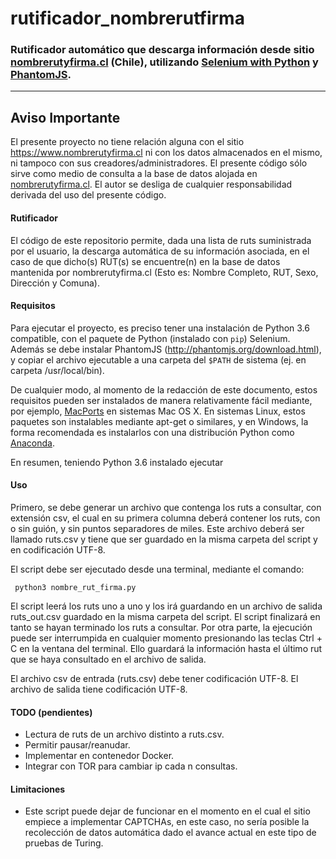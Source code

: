 # rutificador_nombrerutfirma
### Rutificador automático que descarga información desde sitio [nombrerutyfirma.cl](https://nombrerutyfirma.cl) (Chile), utilizando [Selenium with Python](http://selenium-python.readthedocs.io) y [PhantomJS](http://phantomjs.org).

* * *

## Aviso Importante

El presente proyecto no tiene relación alguna con el sitio https://www.nombrerutyfirma.cl ni con los datos almacenados en el mismo, ni tampoco con sus creadores/administradores. El presente código sólo sirve como medio de consulta a la base de datos alojada en [nombrerutyfirma.cl](https://nombrerutyfirma.cl). El autor se desliga de cualquier responsabilidad derivada del uso del presente código.

#### Rutificador

El código de este repositorio permite, dada una lista de ruts suministrada por el usuario, la descarga automática de su información asociada, en el caso de que dicho(s) RUT(s) se encuentre(n) en la base de datos mantenida por nombrerutyfirma.cl (Esto es: Nombre Completo, RUT, Sexo, Dirección y Comuna).

#### Requisitos

Para ejecutar el proyecto, es preciso tener una instalación de Python 3.6 compatible, con el paquete de Python (instalado con <code>pip</code>) Selenium. Además se debe instalar PhantomJS (http://phantomjs.org/download.html), y copiar el archivo ejecutable a una carpeta del <code>$PATH</code> de sistema (ej. en carpeta /usr/local/bin).

De cualquier modo, al momento de la redacción de este documento, estos requisitos pueden ser instalados de manera relativamente fácil mediante, por ejemplo, [MacPorts](https://www.macports.org/install.php) en sistemas Mac OS X. En sistemas Linux, estos paquetes son instalables mediante apt-get o similares, y en Windows, la forma recomendada es instalarlos con una distribución Python como [Anaconda](https://www.anaconda.com/download/#macos).

En resumen, teniendo Python 3.6 instalado ejecutar

#### Uso

Primero, se debe generar un archivo que contenga los ruts a consultar, con extensión csv, el cual en su primera columna deberá contener los ruts, con o sin guión, y sin puntos separadores de miles. Este archivo deberá ser llamado ruts.csv y tiene que ser guardado en la misma carpeta del script y en codificación UTF-8.

El script debe ser ejecutado desde una terminal, mediante el comando:

<code> python3 nombre_rut_firma.py </code>

El script leerá los ruts uno a uno y los irá guardando en un archivo de salida ruts_out.csv guardado en la misma carpeta del script. El script finalizará en tanto se hayan terminado los ruts a consultar. Por otra parte, la ejecución puede ser interrumpida en cualquier momento presionando las teclas Ctrl + C en la ventana del terminal. Ello guardará la información hasta el último rut que se haya consultado en el archivo de salida.

El archivo csv de entrada (ruts.csv) debe tener codificación UTF-8. El archivo de salida tiene codificación UTF-8.

#### TODO (pendientes)

- Lectura de ruts de un archivo distinto a ruts.csv.
- Permitir pausar/reanudar.
- Implementar en contenedor Docker.
- Integrar con TOR para cambiar ip cada n consultas.

#### Limitaciones

- Este script puede dejar de funcionar en el momento en el cual el sitio empiece a implementar CAPTCHAs, en este caso, no sería posible la recolección de datos automática dado el avance actual en este tipo de pruebas de Turing.
